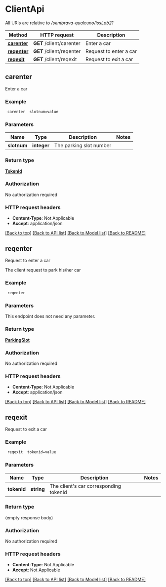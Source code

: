 # ClientApi

All URIs are relative to */sembrava-qualcuno/issLab21*

| Method                                | HTTP request             | Description            |
| ------------------------------------- | ------------------------ | ---------------------- |
| [**carenter**](ClientApi.md#carenter) | **GET** /client/carenter | Enter a car            |
| [**reqenter**](ClientApi.md#reqenter) | **GET** /client/reqenter | Request to enter a car |
| [**reqexit**](ClientApi.md#reqexit)   | **GET** /client/reqexit  | Request to exit a car  |

## **carenter**

Enter a car

### Example

```bash
 carenter  slotnum=value
```

### Parameters

| Name        | Type        | Description             | Notes |
| ----------- | ----------- | ----------------------- | ----- |
| **slotnum** | **integer** | The parking slot number |       |

### Return type

[**TokenId**](TokenId.md)

### Authorization

No authorization required

### HTTP request headers

- **Content-Type**: Not Applicable
- **Accept**: application/json

[[Back to top]](#) [[Back to API list]](../README.md#documentation-for-api-endpoints) [[Back to Model list]](../README.md#documentation-for-models) [[Back to README]](../README.md)

## **reqenter**

Request to enter a car

The client request to park his/her car

### Example

```bash
 reqenter
```

### Parameters

This endpoint does not need any parameter.

### Return type

[**ParkingSlot**](ParkingSlot.md)

### Authorization

No authorization required

### HTTP request headers

- **Content-Type**: Not Applicable
- **Accept**: application/json

[[Back to top]](#) [[Back to API list]](../README.md#documentation-for-api-endpoints) [[Back to Model list]](../README.md#documentation-for-models) [[Back to README]](../README.md)

## **reqexit**

Request to exit a car

### Example

```bash
 reqexit  tokenid=value
```

### Parameters

| Name        | Type       | Description                            | Notes |
| ----------- | ---------- | -------------------------------------- | ----- |
| **tokenid** | **string** | The client's car corresponding tokenId |       |

### Return type

(empty response body)

### Authorization

No authorization required

### HTTP request headers

- **Content-Type**: Not Applicable
- **Accept**: Not Applicable

[[Back to top]](#) [[Back to API list]](../README.md#documentation-for-api-endpoints) [[Back to Model list]](../README.md#documentation-for-models) [[Back to README]](../README.md)
